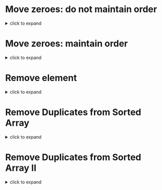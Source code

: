 # Move zeroes: do not maintain order

<details> <summary>click to expand </summary>

```js
Given an integer array nums, move all 0's to the end of it while maintaining the relative order of the non-zero elements and return the number of 0s

Note that you must do this in-place without making a copy of the array.


 

Example 1:
Input: nums = [0,1,0,3,12]
Output: 2


Constraints:
1 <= nums.length <= 104
-231 <= nums[i] <= 231 - 1
```

# Solution
```js
    /**
 * @param {number[]} nums
 * @return {void} Do not return anything, modify nums in-place instead.
[0, 1] -> [1,0]
[0, 2, 1] -> [1, 2, 0]
[a, b, c, ..., z]
 p1            p2


 [12, 1, 3, 0, 0]
     p1     p2
 
 p2 and p1 could terminate at the same place
 [1, 1, 1]
        p2
        p1
 
 again same place 
 [0]
  p1
  p2
  
  it would seem like p1 and p2 could either be point at the same location 
  or p2 < p1 when we need to terminate
 */
function moveZeroes(nums) {
     // algorithm starts the either ends of the array swapping zeros to the end
    let count = 0;
    let nextZero = 0;
    let nextNonZero = nums.length-1;
    const stillValid = () => { // when these two variables are equal then we are done
        return nextZero !== nextNonZero;
    };
    while (stillValid()){
        // move left pointer until we encounter a zero 
        while (stillValid() && nums[nextZero] !== 0){
            nextZero += 1;
        }
        
        // move right pointer until we counter a non zero 
        while (stillValid() && nums[nextNonZero] === 0){
            count += 1;  // we passed a zero so count that
            nextNonZero -= 1;
        }
         // swap places
        if (stillValid()){
            [nums[nextZero], nums[nextNonZero]] = [nums[nextNonZero], nums[nextZero];
        }
       
    }
    return count;
};

```

</details>


# Move zeroes: maintain order

<details> <summary>click to expand </summary>

Given an integer array nums, move all 0's to the end of it while maintaining the relative order of the non-zero elements.

Note that you must do this in-place without making a copy of the array.

 

Example 1:

Input: nums = [0,1,0,3,12]
Output: [1,3,12,0,0]
Example 2:

Input: nums = [0]
Output: [0]
 

Constraints:
1 <= nums.length <= 104
-231 <= nums[i] <= 231 - 1

# Solution
```js
/**
 * @param {number[]} nums
 * @return {void} Do not return anything, modify nums in-place instead.
 */
function moveZeroes(nums) {
    // let p, c be pointers that start at index 0
    // we declare that everything behind p is non zero and everything between c and p is zero
    // this is true at the initial position note that nothing is behind p and
    // nothing is between p and c
    // [x, y, z, ...]
    //  p 
    //  c
    // our algorithm will ensure this by 
    // only moving c forward when the current number is not 0
    // only advancing p when we are making a swap when c is pointing at a non zero number
    // [..., 2, 4, 0, 0, 1, ...]
    //             p     c
    let p = 0;
    nums.forEach((c, i) => {
        // if c is 0 then we don't do anything and let the loop continue
        if (c !== 0){ 
            [nums[i], nums[p]] = [nums[p], nums[i]];
            p += 1;
        }
    })
};

```

</details>

# Remove element

<details> <summary>click to expand </summary>

Given an array nums and a value val, remove all instances of that value in-place and return the new length.

Do not allocate extra space for another array, you must do this by modifying the input array in-place with O(1) extra memory.

The order of elements can be changed. It doesn't matter what you leave beyond the new length.

Clarification:

Confused why the returned value is an integer but your answer is an array?

Note that the input array is passed in by reference, which means a modification to the input array will be known to the caller as well.

Internally you can think of this:

// nums is passed in by reference. (i.e., without making a copy)
int len = removeElement(nums, val);

// any modification to nums in your function would be known by the caller.
// using the length returned by your function, it prints the first len elements.
for (int i = 0; i < len; i++) {
    print(nums[i]);
}
 

Example 1:

Input: nums = [3,2,2,3], val = 3
Output: 2, nums = [2,2]
Explanation: Your function should return length = 2, with the first two elements of nums being 2.
It doesn't matter what you leave beyond the returned length. For example if you return 2 with nums = [2,2,3,3] or nums = [2,2,0,0], your answer will be accepted.
Example 2:

Input: nums = [0,1,2,2,3,0,4,2], val = 2
Output: 5, nums = [0,1,4,0,3]
Explanation: Your function should return length = 5, with the first five elements of nums containing 0, 1, 3, 0, and 4. Note that the order of those five elements can be arbitrary. It doesn't matter what values are set beyond the returned length.
 

Constraints:

0 <= nums.length <= 100
0 <= nums[i] <= 50
0 <= val <= 100

# Solution
```js
    /**
    * @param {number[]} nums
    * @param {number} val
    * @return {number}
    
    [1,1,3,3]
        l
            c
    */
    function removeElement(nums, val) {
        // appraoch move all entries with val to the end then compute new length
        let p = 0; // we know that p and everything before is val
        // everything between p and c is val
        nums.forEach((c,i) => {
            if (c !== val){ // swap to front if not value
                [nums[p], nums[i]] = [nums[i], nums[p]]
                p += 1;
            }
        })
        nums.length = p
    };
```

</details>


# Remove Duplicates from Sorted Array

<details> <summary>click to expand </summary>

Given a sorted array nums, remove the duplicates in-place such that each element appears only once and returns the new length.

Do not allocate extra space for another array, you must do this by modifying the input array in-place with O(1) extra memory.

Clarification:

Confused why the returned value is an integer but your answer is an array?

Note that the input array is passed in by reference, which means a modification to the input array will be known to the caller as well.

Internally you can think of this:

// nums is passed in by reference. (i.e., without making a copy)
int len = removeDuplicates(nums);

// any modification to nums in your function would be known by the caller.
// using the length returned by your function, it prints the first len elements.
for (int i = 0; i < len; i++) {
    print(nums[i]);
}
 

Example 1:

Input: nums = [1,1,2]
Output: 2, nums = [1,2]
Explanation: Your function should return length = 2, with the first two elements of nums being 1 and 2 respectively. It doesn't matter what you leave beyond the returned length.
Example 2:

Input: nums = [0,0,1,1,1,2,2,3,3,4]
Output: 5, nums = [0,1,2,3,4]
Explanation: Your function should return length = 5, with the first five elements of nums being modified to 0, 1, 2, 3, and 4 respectively. It doesn't matter what values are set beyond the returned length.
 

Constraints:

0 <= nums.length <= 3 * 104
-104 <= nums[i] <= 104
nums is sorted in ascending order.

# Solution
```js
    /**
    * @param {number[]} nums
    * @return {number}
    [...sorted, ...duplicates, ...new values]
            s
                                f
    s and everything before s is no duplicated
    everything between s and f is a duplicate 
    */
    var removeDuplicates = function(nums) {
        if (nums.length === 0) return 0;
        
        let slow = 0; // everything behind this is not a duplicate
        // everything between slow and fast is a duplicate
        nums.forEach((number, fast) => {
            // we will switch places slow and fast are not the same number
            if (nums[slow] !== nums[fast]){
                slow++; // we move up one since we will allow for one of the type
                nums[slow] = nums[fast];
            }
        })
        nums.length = slow + 1;
    };
```

</details> 

# Remove Duplicates from Sorted Array II

<details> <summary>click to expand </summary>

Given a sorted array nums, remove the duplicates in-place such that duplicates appeared at most twice and return the new length.

Do not allocate extra space for another array; you must do this by modifying the input array in-place with O(1) extra memory.

Example 1:
Input: nums = [1,1,1,2,2,3]
Output: 5, nums = [1,1,2,2,3]
Explanation: Your function should return length = 5, with the first five elements of nums being 1, 1, 2, 2 and 3 respectively. It doesn't matter what you leave beyond the returned length.

Example 2:
Input: nums = [0,0,1,1,1,1,2,3,3]
Output: 7, nums = [0,0,1,1,2,3,3]
Explanation: Your function should return length = 7, with the first seven elements of nums being modified to 0, 0, 1, 1, 2, 3 and 3 respectively. It doesn't matter what values are set beyond the returned length.
 

Constraints:
1 <= nums.length <= 3 * 104
-104 <= nums[i] <= 104
nums is sorted in ascending order.

# Solution 
```js
/**
 * @param {number[]} nums
 * @return {number}    
  [1, 1, 1, 2, 2, 2, 3]
         s
            f

 count: 3
 
 */
var removeDuplicates = function(nums) {
    let slow = 1;

    nums.slice(1).forEach((n, fast) => {
        if (nums[fast] === nums[fast -1]) count += 1;
        else count = 1;
        
        if (count <= 2){
            fast += 1;
            nums[slow] = nums[fast]
            slow += 1;
        }
    })
    nums.length = slow;
};
```

</details>